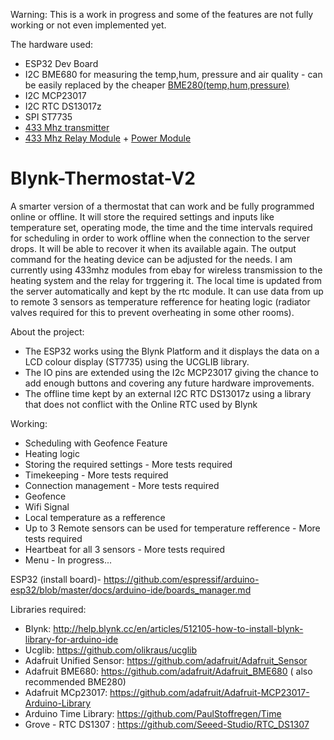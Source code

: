 Warning: This is a work in progress and some of the features are not fully working or not even implemented yet.

The hardware used:
- ESP32 Dev Board
- I2C BME680 for measuring the temp,hum, pressure and air quality - can be easily replaced by the cheaper <a href = "https://www.ebay.co.uk/itm/10DOF-I2C-SPI-MPU9250-BMP280-BME280-Kompass-Barom-for-Arduino-Raspberry-Pi-UK/192137880381?ssPageName=STRK%3AMEBIDX%3AIT&var=492050506785&_trksid=p2057872.m2749.l2649"> BME280(temp,hum,pressure)</a>
- I2C MCP23017
- I2C RTC DS13017z
- SPI ST7735
- <a href ="https://www.ebay.co.uk/itm/Hot-Mini-Wireless-433Mhz-RF-Control-Remote-1527-Learning-Code-Transmitter-Module/232451380539?ssPageName=STRK%3AMEBIDX%3AIT&_trksid=p2057872.m2749.l2649"> 433 Mhz transmitter</a>
- <a href= "https://www.ebay.co.uk/itm/DC-12V-1-Ch-433MHz-Wireless-Relay-RF-Remote-Control-Switch-Heterodyne-Receiver/292158576954?ssPageName=STRK%3AMEBIDX%3AIT&_trksid=p2057872.m2749.l2649"> 433 Mhz Relay Module</a> + <a href = "https://www.ebay.co.uk/itm/1-2-5PCS-AC110-220V-to-DC12V-Voltage-Power-Supply-Step-Down-Converter-Module/283386093098?ssPageName=STRK%3AMEBIDX%3AIT&_trksid=p2057872.m2749.l2649"> Power Module </a>

# Blynk-Thermostat-V2
A smarter version of a thermostat that can work and be fully programmed online or offline. It will store the required settings and inputs like temperature set, operating mode, the time and the time intervals required for scheduling in order to work offline when the connection to the server drops. It will be able to recover it when its available again. The output command for the heating device can be adjusted for the needs. I am currently using 433mhz modules from ebay for wireless transmission to the heating system and the relay for trggering it. The local time is updated from the server automatically and kept by the rtc module. It can use data from up to remote 3 sensors as temperature refference for heating logic (radiator valves required for this to prevent overheating in some other rooms).


About the project:
+ The ESP32 works using the Blynk Platform and it displays the data on a LCD colour display (ST7735)  using the UCGLIB library. 
+ The IO pins are extended using the I2c MCP23017 giving the chance to add enough buttons and covering any future hardware improvements. 
+ The offline time kept by an external I2C RTC DS13017z using a library that does not conflict with the Online RTC used by Blynk

Working:
- Scheduling with Geofence Feature
- Heating logic
- Storing the required settings - More tests required
- Timekeeping  - More tests required
- Connection management  - More tests required
- Geofence 
- Wifi Signal
- Local temperature as a refference
- Up to 3 Remote sensors can be used for temperature refference  - More tests required
- Heartbeat for all 3 sensors  - More tests required
- Menu - In progress...


ESP32 (install board)- https://github.com/espressif/arduino-esp32/blob/master/docs/arduino-ide/boards_manager.md

Libraries required:
- Blynk: http://help.blynk.cc/en/articles/512105-how-to-install-blynk-library-for-arduino-ide
- Ucglib: https://github.com/olikraus/ucglib
- Adafruit Unified Sensor: https://github.com/adafruit/Adafruit_Sensor
- Adafruit BME680: https://github.com/adafruit/Adafruit_BME680 ( also recommended BME280) 
- Adafruit MCp23017: https://github.com/adafruit/Adafruit-MCP23017-Arduino-Library
- Arduino Time Library: https://github.com/PaulStoffregen/Time
- Grove - RTC DS1307 : https://github.com/Seeed-Studio/RTC_DS1307
